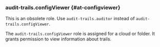 ### audit-trails.configViewer {#at-configviewer}

This is an obsolete role. Use `audit-trails.auditor` instead of `audit-trails.configViewer`.

The `audit-trails.configViewer` role is assigned for a cloud or folder.
It grants permission to view information about trails.